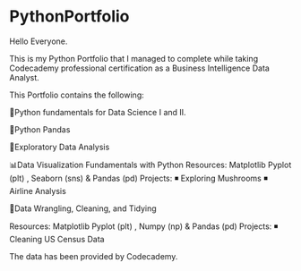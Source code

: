 # PythonPortfolio

Hello Everyone.

This is my Python Portfolio that I managed to complete while taking Codecademy professional certification as a Business Intelligence Data Analyst.

This Portfolio contains the following:

🧮Python fundamentals for Data Science I and II.

📅Python Pandas

🔎Exploratory Data Analysis

📊Data Visualization Fundamentals with Python
Resources: Matplotlib Pyplot (plt) , Seaborn (sns) & Pandas (pd)
Projects: 
◾ Exploring Mushrooms
◾ Airline Analysis

🧹Data Wrangling, Cleaning, and Tidying

Resources: Matplotlib Pyplot (plt) , Numpy (np) & Pandas (pd)
Projects: 
◾ Cleaning US Census Data

The data has been provided by Codecademy.


